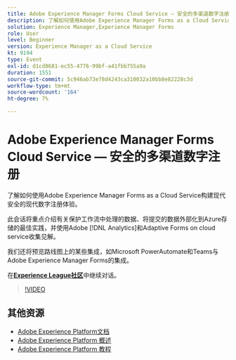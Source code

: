 ```yaml
---
title: Adobe Experience Manager Forms Cloud Service — 安全的多渠道数字注册
description: 了解如何使用Adobe Experience Manager Forms as a Cloud Service构建现代安全的现代数字注册体验。 此会话将重点介绍有关保护工作流中处理的数据、将提交的数据外部化到Azure存储的最佳实践，并使用Adobe [!DNL Analytics] 和Adaptive Forms on Cloud Service收集见解。
solution: Experience Manager,Experience Manager Forms
role: User
level: Beginner
version: Experience Manager as a Cloud Service
kt: 9194
type: Event
exl-id: d1cd8681-ec55-4776-99bf-a41fbb755a9a
duration: 1551
source-git-commit: 5c946ab73e78d4243ca310032a10bb8e82228c3d
workflow-type: tm+mt
source-wordcount: '164'
ht-degree: 7%

---
```


# Adobe Experience Manager Forms Cloud Service — 安全的多渠道数字注册

了解如何使用Adobe Experience Manager Forms as a Cloud Service构建现代安全的现代数字注册体验。

此会话将重点介绍有关保护工作流中处理的数据、将提交的数据外部化到Azure存储的最佳实践，并使用Adobe [!DNL Analytics]和Adaptive Forms on cloud service收集见解。

我们还将预览路线图上的某些集成，如Microsoft PowerAutomate和Teams与Adobe Experience Manager Forms的集成。

在&#x200B;**[Experience League社区](https://adobe.ly/3CQjKgg)**&#x200B;中继续对话。

>[!VIDEO](https://video.tv.adobe.com/v/337887/?quality=12&learn=on&hidetitle=true)

## 其他资源

- [Adobe Experience Platform文档](https://experienceleague.adobe.com/docs/experience-platform.html)
- [Adobe Experience Platform 概述](https://experienceleague.adobe.com/docs/experience-platform/landing/home.html?lang=zh-Hans)
- [Adobe Experience Platform 教程](https://experienceleague.adobe.com/docs/platform-learn/tutorials/overview.html?lang=en)
